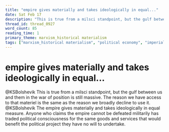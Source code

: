 ```yaml
---
title: "empire gives materially and takes ideologically in equal..."
date: Sat Feb 17
description: "This is true from a milsci standpoint, but the gulf between us and them in the war of position is still massive."
thread_id: thread_0927
word_count: 85
reading_time: 1
primary_theme: marxism_historical materialism
tags: ["marxism_historical materialism", "political economy", "imperialism_colonialism"]
---
```


# empire gives materially and takes ideologically in equal...

@KSBolshevik This is true from a milsci standpoint, but the gulf between us and them in the war of position is still massive. The reason we have access to that materiel is the same as the reason we broadly decline to use it. @KSBolshevik The empire gives materially and takes ideologically in equal measure. Anyone who claims the empire cannot be defeated militarily has traded political consciousness for the same goods and services that would benefit the political project they have no will to undertake.